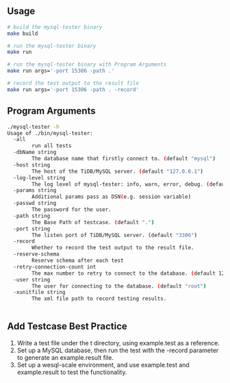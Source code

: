## Usage
```bash
# build the mysql-tester binary
make build

# run the mysql-tester binary
make run

# run the mysql-tester binary with Program Arguments
make run args='-port 15306 -path .'

# record the test output to the result file
make run args='-port 15306 -path . -record'
```

## Program Arguments
```bash
./mysql-tester -h
Usage of ./bin/mysql-tester:
  -all
        run all tests
  -dbName string
        The database name that firstly connect to. (default "mysql")
  -host string
        The host of the TiDB/MySQL server. (default "127.0.0.1")
  -log-level string
        The log level of mysql-tester: info, warn, error, debug. (default "error")
  -params string
        Additional params pass as DSN(e.g. session variable)
  -passwd string
        The password for the user.
  -path string
        The Base Path of testcase. (default ".")
  -port string
        The listen port of TiDB/MySQL server. (default "3306")
  -record
        Whether to record the test output to the result file.
  -reserve-schema
        Reserve schema after each test
  -retry-connection-count int
        The max number to retry to connect to the database. (default 120)
  -user string
        The user for connecting to the database. (default "root")
  -xunitfile string
        The xml file path to record testing results.
        
```

## Add Testcase Best Practice
1. Write a test file under the t directory, using example.test as a reference.
2. Set up a MySQL database, then run the test with the -record parameter to generate an example.result file.
3. Set up a wesql-scale environment, and use example.test and example.result to test the functionality.
